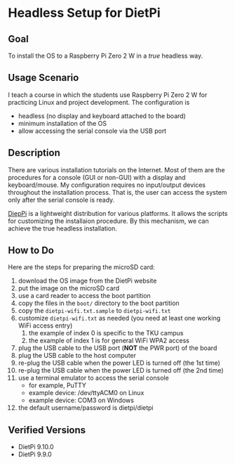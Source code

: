# Headless Setup for DietPi

## Goal

To install the OS to a Raspberry Pi Zero 2 W in a *true* headless way.

## Usage Scenario

I teach a course in which the students use Raspberry Pi Zero 2 W for practicing Linux and project development.
The configuration is
  - headless (no display and keyboard attached to the board)
  - minimum installation of the OS
  - allow accessing the serial console via the USB port
  
## Description

There are various installation tutorials on the Internet.
Most of them are the procedures for a console (GUI or non-GUI) with a display and keyboard/mouse.
My configuration requires no input/output devices throughout the installation process.
That is, the user can access the system only after the serial console is ready.

[DiepPi](https://dietpi.com/) is a lightweight distribution for various platforms.
It allows the scripts for customizing the installaion procedure.
By this mechanism, we can achieve the true headless installation.

## How to Do

Here are the steps for preparing the microSD card:
  1. download the OS image from the DietPi website
  1. put the image on the microSD card
  1. use a card reader to access the boot partition
  1. copy the files in the `boot/` directory to the boot partition
  1. copy the `dietpi-wifi.txt.sample` to `dietpi-wifi.txt`
  1. customize `dietpi-wifi.txt` as needed (you need at least one working WiFi access entry)
     1. the example of index 0 is specific to the TKU campus
     1. the example of index 1 is for general WiFi WPA2 access
  1. plug the USB cable to the USB port (**NOT** the PWR port) of the board
  1. plug the USB cable to the host computer
  1. re-plug the USB cable when the power LED is turned off (the 1st time)
  1. re-plug the USB cable when the power LED is turned off (the 2nd time)
  1. use a terminal emulator to access the serial console
     - for example, PuTTY
     - example device: /dev/ttyACM0 on Linux
     - example device: COM3 on Windows
  1. the default username/password is dietpi/dietpi 

## Verified Versions

  - DietPi 9.10.0
  - DietPi 9.9.0
